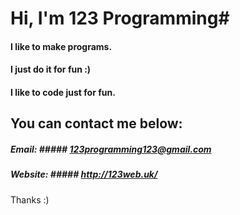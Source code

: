 # Hi, I'm 123 Programming#

#### I like to make programs. ####
#### I just do it for fun :) ####

#### I like to code just for fun. ####

## You can contact me below:  ##

##### Email: ##### 123programming123@gmail.com
##### Website: ##### http://123web.uk/

Thanks :)
